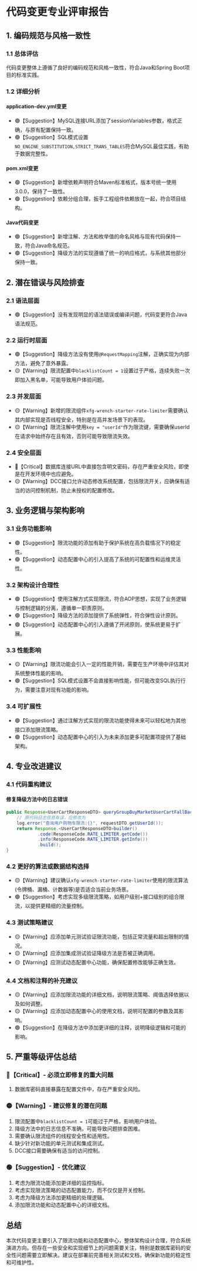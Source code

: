 # 代码变更专业评审报告

## 1. 编码规范与风格一致性

### 1.1 总体评估
代码变更整体上遵循了良好的编码规范和风格一致性，符合Java和Spring Boot项目的标准实践。

### 1.2 详细分析

#### application-dev.yml变更
- 🟢【Suggestion】MySQL连接URL添加了sessionVariables参数，格式正确，与原有配置保持一致。
- 🟢【Suggestion】SQL模式设置`NO_ENGINE_SUBSTITUTION,STRICT_TRANS_TABLES`符合MySQL最佳实践，有助于数据完整性。

#### pom.xml变更
- 🟢【Suggestion】新增依赖声明符合Maven标准格式，版本号统一使用3.0.0，保持了一致性。
- 🟢【Suggestion】依赖分组合理，扳手工程组件依赖放在一起，符合项目结构。

#### Java代码变更
- 🟢【Suggestion】新增注解、方法和枚举值的命名风格与现有代码保持一致，符合Java命名规范。
- 🟢【Suggestion】降级方法的实现遵循了统一的响应格式，与系统其他部分保持一致。

## 2. 潜在错误与风险排查

### 2.1 语法层面
- 🟢【Suggestion】没有发现明显的语法错误或编译问题，代码变更符合Java语法规范。

### 2.2 运行时层面
- 🟢【Suggestion】降级方法没有使用`@RequestMapping`注解，正确实现为内部方法，避免了意外暴露。
- 🟡【Warning】限流配置中`blacklistCount = 1`设置过于严格，连续失败一次即加入黑名单，可能导致用户体验问题。

### 2.3 并发层面
- 🟡【Warning】新增的限流组件`xfg-wrench-starter-rate-limiter`需要确认其内部实现是否线程安全，特别是在高并发场景下的表现。
- 🟡【Warning】限流注解中使用`key = "userId"`作为限流键，需要确保userId在请求中始终存在且有效，否则可能导致限流失效。

### 2.4 安全层面
- 🔴【Critical】数据库连接URL中直接包含明文密码，存在严重安全风险，即使是在开发环境中也应避免。
- 🟡【Warning】DCC接口允许动态修改系统配置，包括限流开关，应确保有适当的访问控制机制，防止未授权的配置修改。

## 3. 业务逻辑与架构影响

### 3.1 业务功能影响
- 🟢【Suggestion】限流功能的添加有助于保护系统在高负载情况下的稳定性。
- 🟢【Suggestion】动态配置中心的引入提高了系统的可配置性和运维灵活性。

### 3.2 架构设计合理性
- 🟢【Suggestion】使用注解方式实现限流，符合AOP思想，实现了业务逻辑与控制逻辑的分离，遵循单一职责原则。
- 🟢【Suggestion】降级方法的添加提供了系统弹性，符合弹性设计原则。
- 🟢【Suggestion】动态配置中心的引入遵循了开闭原则，使系统更易于扩展。

### 3.3 性能影响
- 🟡【Warning】限流功能会引入一定的性能开销，需要在生产环境中评估其对系统整体性能的影响。
- 🟢【Suggestion】SQL模式设置不会直接影响性能，但可能改变SQL执行行为，需要注意对现有功能的影响。

### 3.4 可扩展性
- 🟢【Suggestion】通过注解方式实现的限流功能使得未来可以轻松地为其他接口添加限流策略。
- 🟢【Suggestion】动态配置中心的引入为未来添加更多可配置项提供了基础架构。

## 4. 专业改进建议

### 4.1 代码重构建议

#### 修复降级方法中的日志错误
```java
public Response<UserCartResponseDTO> queryGroupBuyMarketUserCartFallBack(@RequestBody UserCartRequestDTO requestDTO) {
    // 原代码日志信息有误，应修改为
    log.error("查询用户购物车限流:{}", requestDTO.getUserId());
    return Response.<UserCartResponseDTO>builder()
            .code(ResponseCode.RATE_LIMITER.getCode())
            .info(ResponseCode.RATE_LIMITER.getInfo())
            .build();
}
```
### 4.2 更好的算法或数据结构选择
- 🟡【Warning】建议确认`xfg-wrench-starter-rate-limiter`使用的限流算法(令牌桶、漏桶、计数器等)是否适合当前业务场景。
- 🟢【Suggestion】考虑实现多级限流策略，如用户级别+接口级别的组合限流，以提供更精细的流量控制。

### 4.3 测试策略建议
- 🟡【Warning】应添加单元测试验证限流功能，包括正常流量和超出限制的情况。
- 🟡【Warning】应添加集成测试验证降级方法是否被正确调用。
- 🟡【Warning】应测试动态配置中心功能，确保配置修改能够正确生效。

### 4.4 文档和注释的补充建议
- 🟡【Warning】应添加限流功能的详细文档，说明限流策略、阈值选择依据以及如何调整。
- 🟡【Warning】应添加动态配置中心的使用文档，说明可配置的参数及其影响。
- 🟢【Suggestion】在降级方法中添加更详细的注释，说明降级逻辑和可能的影响。

## 5. 严重等级评估总结

### 🔴【Critical】- 必须立即修复的重大问题
1. 数据库密码直接暴露在配置文件中，存在严重安全风险。

### 🟡【Warning】- 建议修复的潜在问题
1. 限流配置中`blacklistCount = 1`可能过于严格，影响用户体验。
2. 降级方法中的日志信息不准确，可能导致问题排查困难。
3. 需要确认限流组件的线程安全性和适用性。
4. 缺少针对新功能的单元测试和集成测试。
5. DCC接口需要确保有适当的访问控制。

### 🟢【Suggestion】- 优化建议
1. 考虑为限流功能添加更详细的监控指标。
2. 考虑实现限流策略的动态配置能力，而不仅仅是开关控制。
3. 考虑为降级方法添加更精细的处理逻辑。
4. 添加限流功能和动态配置中心的详细文档。

## 总结

本次代码变更主要引入了限流功能和动态配置中心，整体架构设计合理，符合系统演进方向。但存在一些安全和实现细节上的问题需要关注，特别是数据库密码的安全性问题需要立即解决。建议在部署前完善相关测试和文档，确保新功能的稳定性和可维护性。
